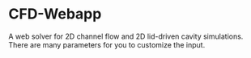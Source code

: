 # CFD-Webapp
A web solver for 2D channel flow and 2D lid-driven cavity simulations. There are many parameters for you to customize the input.
